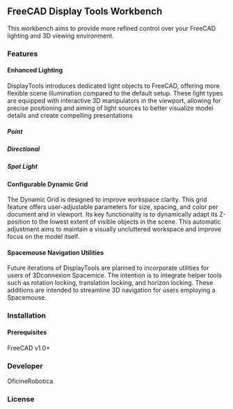 ## FreeCAD Display Tools Workbench

This workbench aims to provide more refined control over your FreeCAD lighting and 3D viewing environment.

### Features

#### Enhanced Lighting

DisplayTools introduces dedicated light objects to FreeCAD, offering more flexible scene illumination compared to the default setup. These light types are equipped with interactive 3D manipulators in the viewport, allowing for precise positioning and aiming of light sources to better visualize model details and create compelling presentations

##### Point

##### Directional 

##### Spot Light

#### Configurable Dynamic Grid

The Dynamic Grid is designed to improve workspace clarity. This grid feature offers user-adjustable parameters for size, spacing, and color per document and in viewport. Its key functionality is to dynamically adapt its Z-position to the lowest extent of visible objects in the scene. This automatic adjustment aims to maintain a visually uncluttered workspace and improve focus on the model itself.

#### Spacemouse Navigation Utilities

Future iterations of DisplayTools are planned to incorporate utilities for users of 3Dconnexion Spacemice. The intention is to integrate helper tools such as rotation locking, translation locking, and horizon locking. These additions are intended to streamline 3D navigation for users employing a Spacemouse.

### Installation

#### Prerequisites

FreeCAD v1.0+

### Developer

OficineRobotica

### License
